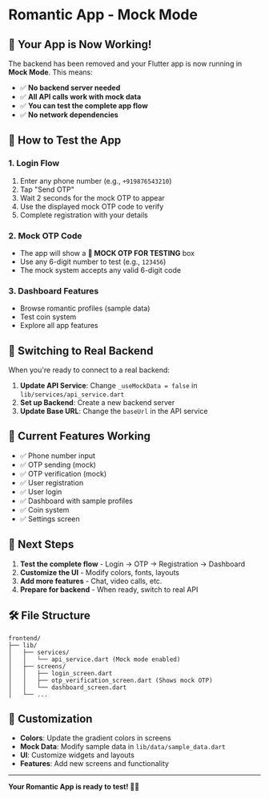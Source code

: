 # Romantic App - Mock Mode

## 🎉 Your App is Now Working!

The backend has been removed and your Flutter app is now running in **Mock Mode**. This means:

- ✅ **No backend server needed**
- ✅ **All API calls work with mock data**
- ✅ **You can test the complete app flow**
- ✅ **No network dependencies**

## 🚀 How to Test the App

### 1. **Login Flow**
1. Enter any phone number (e.g., `+919876543210`)
2. Tap "Send OTP"
3. Wait 2 seconds for the mock OTP to appear
4. Use the displayed mock OTP code to verify
5. Complete registration with your details

### 2. **Mock OTP Code**
- The app will show a **🧪 MOCK OTP FOR TESTING** box
- Use any 6-digit number to test (e.g., `123456`)
- The mock system accepts any valid 6-digit code

### 3. **Dashboard Features**
- Browse romantic profiles (sample data)
- Test coin system
- Explore all app features

## 🔧 Switching to Real Backend

When you're ready to connect to a real backend:

1. **Update API Service**: Change `_useMockData = false` in `lib/services/api_service.dart`
2. **Set up Backend**: Create a new backend server
3. **Update Base URL**: Change the `baseUrl` in the API service

## 📱 Current Features Working

- ✅ Phone number input
- ✅ OTP sending (mock)
- ✅ OTP verification (mock)
- ✅ User registration
- ✅ User login
- ✅ Dashboard with sample profiles
- ✅ Coin system
- ✅ Settings screen

## 🎯 Next Steps

1. **Test the complete flow** - Login → OTP → Registration → Dashboard
2. **Customize the UI** - Modify colors, fonts, layouts
3. **Add more features** - Chat, video calls, etc.
4. **Prepare for backend** - When ready, switch to real API

## 🛠️ File Structure

```
frontend/
├── lib/
│   ├── services/
│   │   └── api_service.dart (Mock mode enabled)
│   ├── screens/
│   │   ├── login_screen.dart
│   │   ├── otp_verification_screen.dart (Shows mock OTP)
│   │   └── dashboard_screen.dart
│   └── ...
```

## 🎨 Customization

- **Colors**: Update the gradient colors in screens
- **Mock Data**: Modify sample data in `lib/data/sample_data.dart`
- **UI**: Customize widgets and layouts
- **Features**: Add new screens and functionality

---

**Your Romantic App is ready to test! 🚀💕**
